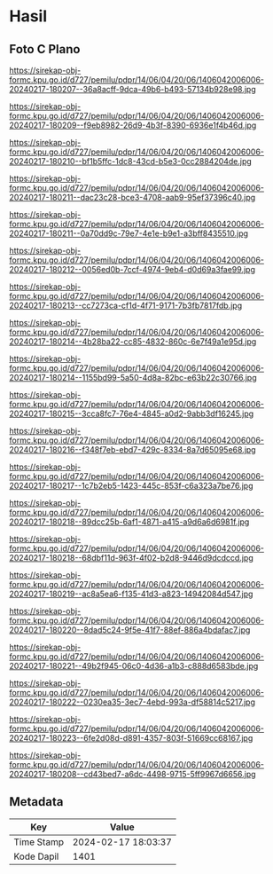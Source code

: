 # Hasil

## Foto C Plano

https://sirekap-obj-formc.kpu.go.id/d727/pemilu/pdpr/14/06/04/20/06/1406042006006-20240217-180207--36a8acff-9dca-49b6-b493-57134b928e98.jpg

https://sirekap-obj-formc.kpu.go.id/d727/pemilu/pdpr/14/06/04/20/06/1406042006006-20240217-180209--f9eb8982-26d9-4b3f-8390-6936e1f4b46d.jpg

https://sirekap-obj-formc.kpu.go.id/d727/pemilu/pdpr/14/06/04/20/06/1406042006006-20240217-180210--bf1b5ffc-1dc8-43cd-b5e3-0cc2884204de.jpg

https://sirekap-obj-formc.kpu.go.id/d727/pemilu/pdpr/14/06/04/20/06/1406042006006-20240217-180211--dac23c28-bce3-4708-aab9-95ef37396c40.jpg

https://sirekap-obj-formc.kpu.go.id/d727/pemilu/pdpr/14/06/04/20/06/1406042006006-20240217-180211--0a70dd9c-79e7-4e1e-b9e1-a3bff8435510.jpg

https://sirekap-obj-formc.kpu.go.id/d727/pemilu/pdpr/14/06/04/20/06/1406042006006-20240217-180212--0056ed0b-7ccf-4974-9eb4-d0d69a3fae99.jpg

https://sirekap-obj-formc.kpu.go.id/d727/pemilu/pdpr/14/06/04/20/06/1406042006006-20240217-180213--cc7273ca-cf1d-4f71-9171-7b3fb7817fdb.jpg

https://sirekap-obj-formc.kpu.go.id/d727/pemilu/pdpr/14/06/04/20/06/1406042006006-20240217-180214--4b28ba22-cc85-4832-860c-6e7f49a1e95d.jpg

https://sirekap-obj-formc.kpu.go.id/d727/pemilu/pdpr/14/06/04/20/06/1406042006006-20240217-180214--1155bd99-5a50-4d8a-82bc-e63b22c30766.jpg

https://sirekap-obj-formc.kpu.go.id/d727/pemilu/pdpr/14/06/04/20/06/1406042006006-20240217-180215--3cca8fc7-76e4-4845-a0d2-9abb3df16245.jpg

https://sirekap-obj-formc.kpu.go.id/d727/pemilu/pdpr/14/06/04/20/06/1406042006006-20240217-180216--f348f7eb-ebd7-429c-8334-8a7d65095e68.jpg

https://sirekap-obj-formc.kpu.go.id/d727/pemilu/pdpr/14/06/04/20/06/1406042006006-20240217-180217--1c7b2eb5-1423-445c-853f-c6a323a7be76.jpg

https://sirekap-obj-formc.kpu.go.id/d727/pemilu/pdpr/14/06/04/20/06/1406042006006-20240217-180218--89dcc25b-6af1-4871-a415-a9d6a6d6981f.jpg

https://sirekap-obj-formc.kpu.go.id/d727/pemilu/pdpr/14/06/04/20/06/1406042006006-20240217-180218--68dbf11d-963f-4f02-b2d8-9446d9dcdccd.jpg

https://sirekap-obj-formc.kpu.go.id/d727/pemilu/pdpr/14/06/04/20/06/1406042006006-20240217-180219--ac8a5ea6-f135-41d3-a823-14942084d547.jpg

https://sirekap-obj-formc.kpu.go.id/d727/pemilu/pdpr/14/06/04/20/06/1406042006006-20240217-180220--8dad5c24-9f5e-41f7-88ef-886a4bdafac7.jpg

https://sirekap-obj-formc.kpu.go.id/d727/pemilu/pdpr/14/06/04/20/06/1406042006006-20240217-180221--49b2f945-06c0-4d36-a1b3-c888d6583bde.jpg

https://sirekap-obj-formc.kpu.go.id/d727/pemilu/pdpr/14/06/04/20/06/1406042006006-20240217-180222--0230ea35-3ec7-4ebd-993a-df58814c5217.jpg

https://sirekap-obj-formc.kpu.go.id/d727/pemilu/pdpr/14/06/04/20/06/1406042006006-20240217-180223--6fe2d08d-d891-4357-803f-51669cc68167.jpg

https://sirekap-obj-formc.kpu.go.id/d727/pemilu/pdpr/14/06/04/20/06/1406042006006-20240217-180208--cd43bed7-a6dc-4498-9715-5ff9967d6656.jpg


## Metadata

| Key        | Value               |
| ---------- | ------------------- |
| Time Stamp | 2024-02-17 18:03:37 |
| Kode Dapil | 1401                |



